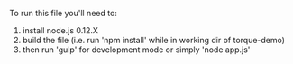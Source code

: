 To run this file you'll need to:

1. install node.js 0.12.X
2. build the file (i.e. run 'npm install' while in working dir of torque-demo)
3. then run 'gulp' for development mode or simply 'node app.js'